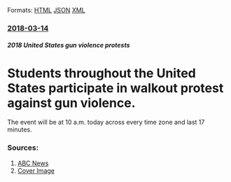 
Formats: [HTML](/news/2018/03/14/students-throughout-the-united-states-participate-in-walkout-protest-against-gun-violence.html)  [JSON](/news/2018/03/14/students-throughout-the-united-states-participate-in-walkout-protest-against-gun-violence.json)  [XML](/news/2018/03/14/students-throughout-the-united-states-participate-in-walkout-protest-against-gun-violence.xml)  

### [2018-03-14](/news/2018/03/14/index.md)

##### 2018 United States gun violence protests
# Students throughout the United States participate in walkout protest against gun violence. 

The event will be at 10 a.m. today across every time zone and last 17 minutes.


### Sources:

1. [ABC News](http://abcnews.go.com/US/students-country-world-part-national-school-walkout-today/story?id=53712013)
1. [Cover Image](https://s.abcnews.com/images/US/student-walkout4-sh-ml-180314_16x9_992.jpg)
